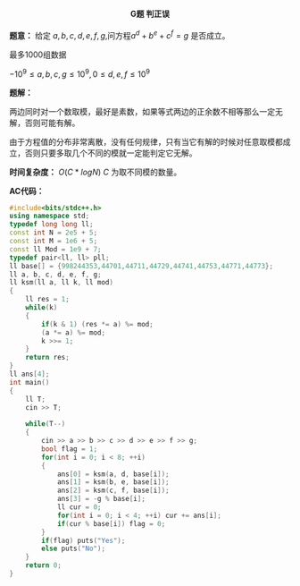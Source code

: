 #### <center>G题 判正误 </center>

**题意：** 给定 $a, b, c, d, e, f, g$,问方程$a^d+b^e+c^f=g$ 是否成立。

最多1000组数据

$-10^9\leq a, b, c, g\leq10^9,0\leq d,e,f\leq 10^9$

**题解：**

两边同时对一个数取模，最好是素数，如果等式两边的正余数不相等那么一定无解，否则可能有解。

由于方程值的分布非常离散，没有任何规律，只有当它有解的时候对任意取模都成立，否则只要多取几个不同的模就一定能判定它无解。

**时间复杂度：**  $O(C*logN)$ $C$ 为取不同模的数量。

**AC代码：**

```c++
#include<bits/stdc++.h>
using namespace std;   
typedef long long ll;
const int N = 2e5 + 5;
const int M = 1e6 + 5;
const ll Mod = 1e9 + 7;
typedef pair<ll, ll> pll;
ll base[] = {998244353,44701,44711,44729,44741,44753,44771,44773};
ll a, b, c, d, e, f, g;
ll ksm(ll a, ll k, ll mod)
{
	ll res = 1;
	while(k)
	{
		if(k & 1) (res *= a) %= mod;
		(a *= a) %= mod;
		k >>= 1;
	}
	return res;
}
ll ans[4];
int main()
{
	ll T;
	cin >> T;
 
	while(T--)
	{
		cin >> a >> b >> c >> d >> e >> f >> g;
		bool flag = 1;
		for(int i = 0; i < 8; ++i)
		{
			ans[0] = ksm(a, d, base[i]);
			ans[1] = ksm(b, e, base[i]);
			ans[2] = ksm(c, f, base[i]);
			ans[3] = -g % base[i];
			ll cur = 0;
			for(int i = 0; i < 4; ++i) cur += ans[i];
			if(cur % base[i]) flag = 0;
		}
		if(flag) puts("Yes");
		else puts("No");
	}
    return 0;
}

```



